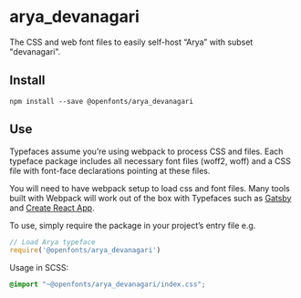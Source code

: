 
# arya_devanagari

The CSS and web font files to easily self-host “Arya” with subset "devanagari".

## Install

`npm install --save @openfonts/arya_devanagari`

## Use

Typefaces assume you’re using webpack to process CSS and files. Each typeface
package includes all necessary font files (woff2, woff) and a CSS file with
font-face declarations pointing at these files.

You will need to have webpack setup to load css and font files. Many tools built
with Webpack will work out of the box with Typefaces such as [Gatsby](https://github.com/gatsbyjs/gatsby)
and [Create React App](https://github.com/facebookincubator/create-react-app).

To use, simply require the package in your project’s entry file e.g.

```javascript
// Load Arya typeface
require('@openfonts/arya_devanagari')
```

Usage in SCSS:
```scss
@import "~@openfonts/arya_devanagari/index.css";
```
